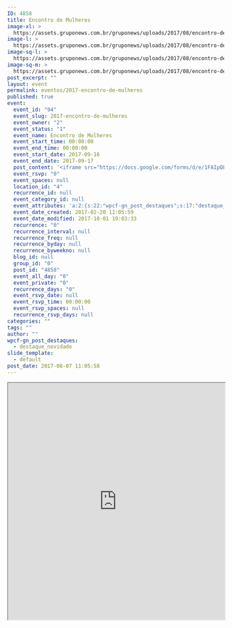 ```yaml
---
ID: 4858
title: Encontro de Mulheres
image-xl: >
  https://assets.gruponews.com.br/gruponews/uploads/2017/08/encontro-de-mulheres-2017.jpg
image-l: >
  https://assets.gruponews.com.br/gruponews/uploads/2017/08/encontro-de-mulheres-2017-1000x720.jpg
image-sq-l: >
  https://assets.gruponews.com.br/gruponews/uploads/2017/08/encontro-de-mulheres-2017.jpg
image-sq-m: >
  https://assets.gruponews.com.br/gruponews/uploads/2017/08/encontro-de-mulheres-2017-720x720.jpg
post_excerpt: ""
layout: event
permalink: eventos/2017-encontro-de-mulheres
published: true
event:
  event_id: "94"
  event_slug: 2017-encontro-de-mulheres
  event_owner: "2"
  event_status: "1"
  event_name: Encontro de Mulheres
  event_start_time: 00:00:00
  event_end_time: 00:00:00
  event_start_date: 2017-09-16
  event_end_date: 2017-09-17
  post_content: '<iframe src="https://docs.google.com/forms/d/e/1FAIpQLScj1Xy7wK6SsJI_58B-2KGxZ-ErpGsZXdRxHoKfgFArOTdZDQ/viewform" width="100%" height="550"></iframe>'
  event_rsvp: "0"
  event_spaces: null
  location_id: "4"
  recurrence_id: null
  event_category_id: null
  event_attributes: 'a:2:{s:22:"wpcf-gn_post_destaques";s:17:"destaque_novidade";s:14:"slide_template";s:7:"default";}'
  event_date_created: 2017-02-20 11:05:59
  event_date_modified: 2017-10-01 19:03:33
  recurrence: "0"
  recurrence_interval: null
  recurrence_freq: null
  recurrence_byday: null
  recurrence_byweekno: null
  blog_id: null
  group_id: "0"
  post_id: "4858"
  event_all_day: "0"
  event_private: "0"
  recurrence_days: "0"
  event_rsvp_date: null
  event_rsvp_time: 00:00:00
  event_rsvp_spaces: null
  recurrence_rsvp_days: null
categories: ""
tags: ""
author: ""
wpcf-gn_post_destaques:
  - destaque_novidade
slide_template:
  - default
post_date: 2017-08-07 11:05:58
---
```

<iframe src="https://docs.google.com/forms/d/e/1FAIpQLScj1Xy7wK6SsJI_58B-2KGxZ-ErpGsZXdRxHoKfgFArOTdZDQ/viewform" width="100%" height="550"></iframe>